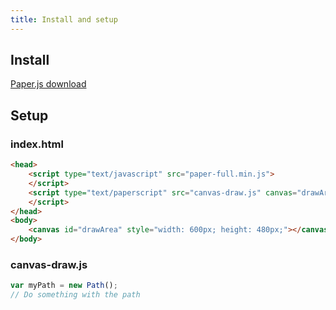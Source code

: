 ```yaml
---
title: Install and setup
---
```


## Install

[Paper.js download](http://paperjs.org/download/)

## Setup

### index.html

```html
<head>
    <script type="text/javascript" src="paper-full.min.js">
    </script>
    <script type="text/paperscript" src="canvas-draw.js" canvas="drawArea">
    </script>
</head>
<body>
    <canvas id="drawArea" style="width: 600px; height: 480px;"></canvas>
</body>
```

### canvas-draw.js

```javascript
var myPath = new Path();
// Do something with the path
```
